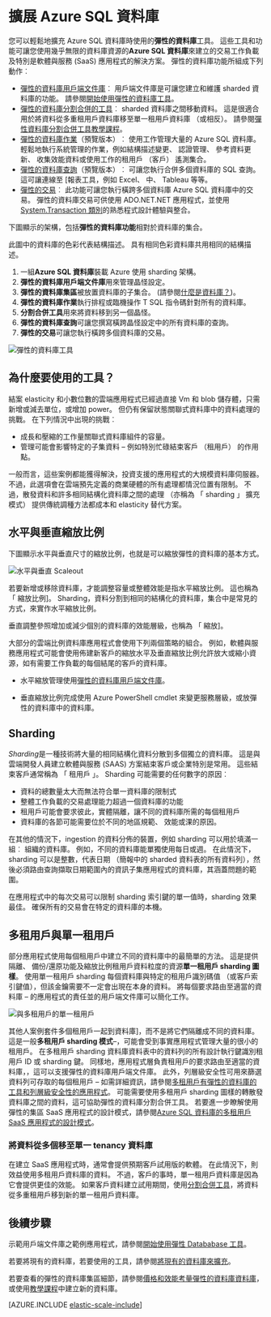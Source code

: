 <properties
    pageTitle="Azure SQL 資料庫的縮放比例出 |Microsoft Azure"
    description="軟體與服務 (SaaS) 開發人員可使用這些工具雲端中輕鬆建立彈性、 可調整資料庫"
    services="sql-database"
    documentationCenter=""
    manager="jhubbard"
    authors="ddove"
    editor=""/>

<tags
    ms.service="sql-database"
    ms.workload="sql-database"
    ms.tgt_pltfrm="na"
    ms.devlang="na"
    ms.topic="article"
    ms.date="09/06/2016"
    ms.author="ddove"/>

# <a name="scaling-out-with-azure-sql-database"></a>擴展 Azure SQL 資料庫

您可以輕鬆地擴充 Azure SQL 資料庫時使用的**彈性的資料庫**工具。 這些工具和功能可讓您使用幾乎無限的資料庫資源的**Azure SQL 資料庫**來建立的交易工作負載及特別是軟體與服務 (SaaS) 應用程式的解決方案。 彈性的資料庫功能所組成下列動作︰

* [彈性的資料庫用戶端文件庫](sql-database-elastic-database-client-library.md)︰ 用戶端文件庫是可讓您建立和維護 sharded 資料庫的功能。  請參閱[開始使用彈性的資料庫工具](sql-database-elastic-scale-get-started.md)。
* [彈性的資料庫分割合併的工具](sql-database-elastic-scale-overview-split-and-merge.md)︰ sharded 資料庫之間移動資料。 這是很適合用於將資料從多重租用戶資料庫移至單一租用戶資料庫 （或相反）。 請參閱[彈性資料庫分割合併工具教學課程](sql-database-elastic-scale-configure-deploy-split-and-merge.md)。
* [彈性的資料庫作業](sql-database-elastic-jobs-overview.md)（預覽版本）︰ 使用工作管理大量的 Azure SQL 資料庫。 輕鬆地執行系統管理的作業，例如結構描述變更、 認證管理、 參考資料更新、 收集效能資料或使用工作的租用戶 （客戶） 遙測集合。
* [彈性的資料庫查詢](sql-database-elastic-query-overview.md)（預覽版本）︰ 可讓您執行合併多個資料庫的 SQL 查詢。 這可讓連線至 [報表工具，例如 Excel、 中、 Tableau 等等。
* [彈性的交易](sql-database-elastic-transactions-overview.md)︰ 此功能可讓您執行橫跨多個資料庫 Azure SQL 資料庫中的交易。 彈性的資料庫交易可供使用 ADO.NET.NET 應用程式，並使用[System.Transaction 類別](https://msdn.microsoft.com/library/system.transactions.aspx)的熟悉程式設計體驗與整合。

下圖顯示的架構，包括**彈性的資料庫功能**相對於資料庫的集合。

此圖中的資料庫的色彩代表結構描述。 具有相同色彩資料庫共用相同的結構描述。

1. 一組**Azure SQL 資料庫**裝載 Azure 使用 sharding 架構。
2. **彈性的資料庫用戶端文件庫**用來管理晶怪設定。
3. **彈性的資料庫集區**被放置資料庫的子集合。 (請參閱[什麼是資料庫？](sql-database-elastic-pool.md))。
4. **彈性的資料庫作業**執行排程或臨機操作 T SQL 指令碼針對所有的資料庫。
5. **分割合併工具**用來將資料移到另一個晶怪。
6. **彈性的資料庫查詢**可讓您撰寫橫跨晶怪設定中的所有資料庫的查詢。
7. **彈性的交易**可讓您執行橫跨多個資料庫的交易。 


![彈性的資料庫工具][1]


## <a name="why-use-the-tools"></a>為什麼要使用的工具？

結案 elasticity 和小數位數的雲端應用程式已經過直接 Vm 和 blob 儲存體，只需新增或減去單位，或增加 power。 但仍有保留狀態關聯式資料庫中的資料處理的挑戰。 在下列情況中出現的挑戰︰

* 成長和壓縮的工作量關聯式資料庫組件的容量。
* 管理可能會影響特定的子集資料 – 例如特別忙碌結束客戶 （租用戶） 的作用點。

一般而言，這些案例都能獲得解決，投資支援的應用程式的大規模資料庫伺服器。 不過，此選項會在雲端預先定義的商業硬體的所有處理都情況位置有限制。 不過，散發資料和許多相同結構化資料庫之間的處理 （亦稱為 「 sharding 」 擴充模式） 提供傳統調種方法都成本和 elasticity 替代方案。

## <a name="horizontal-and-vertical-scaling"></a>水平與垂直縮放比例

下圖顯示水平與垂直尺寸的縮放比例，也就是可以縮放彈性的資料庫的基本方式。

![水平與垂直 Scaleout][2]

若要新增或移除資料庫，才能調整容量或整體效能是指水平縮放比例。 這也稱為 「 縮放比例]。 Sharding，資料分割到相同的結構化的資料庫，集合中是常見的方式，來實作水平縮放比例。  

垂直調整參照增加或減少個別的資料庫的效能層級，也稱為 「 縮放]。

大部分的雲端比例資料庫應用程式會使用下列兩個策略的組合。 例如，軟體與服務應用程式可能會使用佈建新客戶的縮放水平及垂直縮放比例允許放大或縮小資源，如有需要工作負載的每個結尾的客戶的資料庫。

* 水平縮放管理使用[彈性的資料庫用戶端文件庫](sql-database-elastic-database-client-library.md)。

* 垂直縮放比例完成使用 Azure PowerShell cmdlet 來變更服務層級，或放彈性的資料庫中的資料庫。

## <a name="sharding"></a>Sharding

*Sharding*是一種技術將大量的相同結構化資料分散到多個獨立的資料庫。 這是與雲端開發人員建立軟體與服務 (SAAS) 方案結束客戶或企業特別是常用。 這些結束客戶通常稱為 「 租用戶 」。 Sharding 可能需要的任何數字的原因︰  

* 資料的總數量太大而無法符合單一資料庫的限制式
* 整體工作負載的交易處理能力超過一個資料庫的功能
* 租用戶可能會要求彼此，實體隔離，讓不同的資料庫所需的每個租用戶
* 資料庫的各節可能需要位於不同的地區規範、 效能或淉的原因。

在其他的情況下，ingestion 的資料分佈的裝置，例如 sharding 可以用於填滿一組︰ 組織的資料庫。 例如，不同的資料庫能單獨使用每日或週。 在此情況下，sharding 可以是整數，代表日期 （簡報中的 sharded 資料表的所有資料列），然後必須路由查詢擷取日期範圍內的資訊子集應用程式的資料庫，其涵蓋問題的範圍。

在應用程式中的每次交易可以限制 sharding 索引鍵的單一值時，sharding 效果最佳。 確保所有的交易會在特定的資料庫的本機。

## <a name="multi-tenant-and-single-tenant"></a>多租用戶與單一租用戶

部分應用程式使用每個租用戶中建立不同的資料庫中的最簡單的方法。 這是提供隔離、 備份/還原功能及縮放比例租用戶資料粒度的資源**單一租用戶 sharding 圖樣**。 使用單一租用戶 sharding 每個資料庫與特定的租用戶識別碼值 （或客戶索引鍵值），但該金鑰需要不一定會出現在本身的資料。 將每個要求路由至適當的資料庫 – 的應用程式的責任並的用戶端文件庫可以簡化工作。

![與多租用戶的單一租用戶][4]

其他人案例套件多個租用戶一起到資料庫]，而不是將它們隔離成不同的資料庫。 這是一般**多租用戶 sharding 模式**–，可能會受到事實應用程式管理大量的很小的租用戶。 在多租用戶 sharding 資料庫資料表中的資料列的所有設計執行鍵識別租用戶 ID 或 sharding 鍵。 同樣地，應用程式層負責租用戶的要求路由至適當的資料庫，，這可以支援彈性的資料庫用戶端文件庫。 此外，列層級安全性可用來篩選資料列可存取的每個租用戶 – 如需詳細資訊，請參閱[多租用戶有彈性的資料庫的工具和列層級安全性的應用程式](sql-database-elastic-tools-multi-tenant-row-level-security.md)。 可能需要使用多租用戶 sharding 圖樣的轉散發資料庫之間的資料，這可協助彈性的資料庫分割合併工具。 若要進一步瞭解使用彈性的集區 SaaS 應用程式的設計模式，請參閱[Azure SQL 資料庫的多租用戶 SaaS 應用程式的設計模式](sql-database-design-patterns-multi-tenancy-saas-applications.md)。

### <a name="move-data-from-multiple-to-single-tenancy-databases"></a>將資料從多個移至單一 tenancy 資料庫

在建立 SaaS 應用程式時，通常會提供預期客戶試用版的軟體。 在此情況下，則效益使用多租用戶資料庫的資料。 不過，客戶的事時，單一租用戶資料庫是因為它會提供更佳的效能。 如果客戶資料建立試用期間，使用[分割合併工具](sql-database-elastic-scale-overview-split-and-merge.md)，將資料從多重租用戶移到新的單一租用戶資料庫。

## <a name="next-steps"></a>後續步驟

示範用戶端文件庫之範例應用程式，請參閱[開始使用彈性 Datababase 工具](sql-database-elastic-scale-get-started.md)。

若要將現有的資料庫，若要使用的工具，請參閱[將現有的資料庫來擴充](sql-database-elastic-convert-to-use-elastic-tools.md)。

若要查看的彈性的資料庫集區細節，請參閱[價格和效能考量彈性的資料庫資料庫](sql-database-elastic-pool-guidance.md)，或使用[教學課程](sql-database-elastic-pool-create-portal.md)中建立新的資料庫。  

[AZURE.INCLUDE [elastic-scale-include](../../includes/elastic-scale-include.md)]

<!--Anchors-->
<!--Image references-->
[1]:./media/sql-database-elastic-scale-introduction/tools.png
[2]:./media/sql-database-elastic-scale-introduction/h_versus_vert.png
[3]:./media/sql-database-elastic-scale-introduction/overview.png
[4]:./media/sql-database-elastic-scale-introduction/single_v_multi_tenant.png

